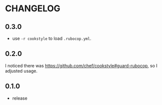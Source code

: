 # CHANGELOG

## 0.3.0

- use `-r cookstyle` to load `.rubocop.yml`.


## 0.2.0

I noticed there was https://github.com/chef/cookstyle#guard-rubocop, so I adjusted usage.

## 0.1.0

- release
